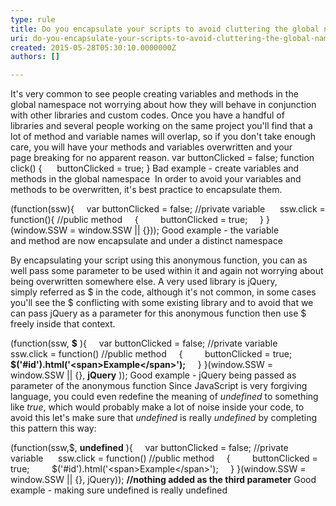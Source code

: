 ```yaml
---
type: rule
title: Do you encapsulate your scripts to avoid cluttering the global namespace and clashing with other scripts?
uri: do-you-encapsulate-your-scripts-to-avoid-cluttering-the-global-namespace-and-clashing-with-other-scripts
created: 2015-05-28T05:30:10.0000000Z
authors: []

---
```


It's very common to see people creating variables and methods in the global namespace not worrying about how they will behave in conjunction with other libraries and custom codes. Once you have a handful of libraries and several people working on the same project you'll find that a lot of method and variable names will overlap, so if you don't take enough care, you will have your methods and variables overwritten and your page breaking for no apparent reason. 
var buttonClicked = false;
function click()
{
     buttonClicked = true;
}
Bad example - create variables and methods in the global namespace 
In order to avoid your variables and methods to be overwritten, it's best practice to encapsulate them.

(function(ssw){
    var buttonClicked = false; //private variable 
    ssw.click = function(){ //public method
    {
        buttonClicked = true;
    }
}(window.SSW = window.SSW || {}));
Good example - the variable and method are now encapsulate and under a distinct namespace

By encapsulating your script using this anonymous function, you can as well pass some parameter to be used within it and again not worrying about being overwritten somewhere else. A very used library is jQuery, simply referred as $ in the code, although it's not common, in some cases you'll see the $ conflicting with some existing library and to avoid that we can pass jQuery as a parameter for this anonymous function then use $ freely inside that context.

(function(ssw, **$** ){
    var buttonClicked = false; //private variable 
    ssw.click = function() //public method
    {
        buttonClicked = true;
         **$('#id').html('&lt;span&gt;Example&lt;/span&gt;');** 
    }
}(window.SSW = window.SSW || {},  **jQuery** ));
Good example - jQuery being passed as parameter of the anonymous function
Since JavaScript is very forgiving language, you could even redefine the meaning of *undefined* to something like *true*, which would probably make a lot of noise inside your code, to avoid this let's make sure that *undefined* is really *undefined* by completing this pattern this way:

(function(ssw,$, **undefined** ){
    var buttonClicked = false; //private variable 
    ssw.click = function() //public method
    {
        buttonClicked = true;
        $('#id').html('&lt;span&gt;Example&lt;/span&gt;');
    }
}(window.SSW = window.SSW || {}, jQuery));  **//nothing added as the third parameter**
Good example - making sure undefined is really undefined
